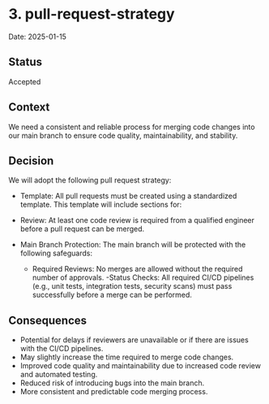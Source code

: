 # 3. pull-request-strategy

Date: 2025-01-15

## Status

Accepted

## Context

We need a consistent and reliable process for merging code changes into our main branch to ensure code quality, maintainability, and stability.

## Decision

We will adopt the following pull request strategy:

- Template: All pull requests must be created using a standardized template. This template will include sections for:
- Review: At least one code review is required from a qualified engineer before a pull request can be merged.

- Main Branch Protection: The main branch will be protected with the following safeguards:
  - Required Reviews: No merges are allowed without the required number of approvals.
    -Status Checks: All required CI/CD pipelines (e.g., unit tests, integration tests, security scans) must pass successfully before a merge can be performed.

## Consequences

- Potential for delays if reviewers are unavailable or if there are issues with the CI/CD pipelines.
- May slightly increase the time required to merge code changes.
- Improved code quality and maintainability due to increased code review and automated testing.
- Reduced risk of introducing bugs into the main branch.
- More consistent and predictable code merging process.
